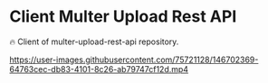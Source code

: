# Client Multer Upload Rest API
🔥 Client of multer-upload-rest-api repository.





https://user-images.githubusercontent.com/75721128/146702369-64763cec-db83-4101-8c26-ab79747cf12d.mp4


